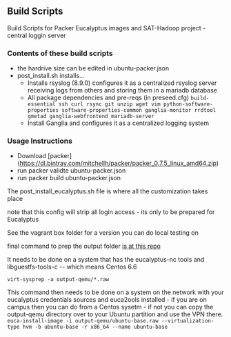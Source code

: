 ## Build Scripts

Build Scripts for Packer Eucalyptus images and SAT-Hadoop project - central loggin server 

### Contents of these build scripts
- the hardrive size can be edited in ubuntu-packer.json
- post_install.sh installs...
  * Installs rsyslog (8.9.0) configures it as a centralized rsyslog server receiving logs from others and storing them in a mariadb database
  * All package dependencies and pre-reqs (in preseed.cfg) `build-essential ssh curl rsync git unzip wget vim python-software-properties software-properties-common ganglia-monitor rrdtool gmetad ganglia-webfrontend mariadb-server`
  * Install Ganglia and configures it as a centralized logging system

### Usage Instructions
- Download [packer] (https://dl.bintray.com/mitchellh/packer/packer_0.7.5_linux_amd64.zip) 
- run packer validte ubuntu-packer.json   
- run packer build ubuntu-packer.json

The post_install_eucalyptus.sh file is where all the customization takes place

note that this config will strip all login access - its only to be prepared for Eucalyptus

See the vagrant box folder for a version you can do local testing on

final command to prep the output folder [is at this repo](https://github.com/viglesiasce/cloud-images/)

It needs to be done on a system that has the eucalyptus-nc tools and libguestfs-tools-c -- which means Centos 6.6

`virt-sysprep -a output-qemu/*.raw`

This command then needs to be done on a system on the network with your eucalyptus credentials sources and euca2ools installed - if you are on campus then you can do from a Centos sysetm - if not you can copy the output-qemu directory over to your Ubuntu partition and use the VPN there.
`euca-install-image -i output-qemu/ubuntu-base.raw --virtualization-type hvm -b ubuntu-base -r x86_64 --name ubuntu-base`


